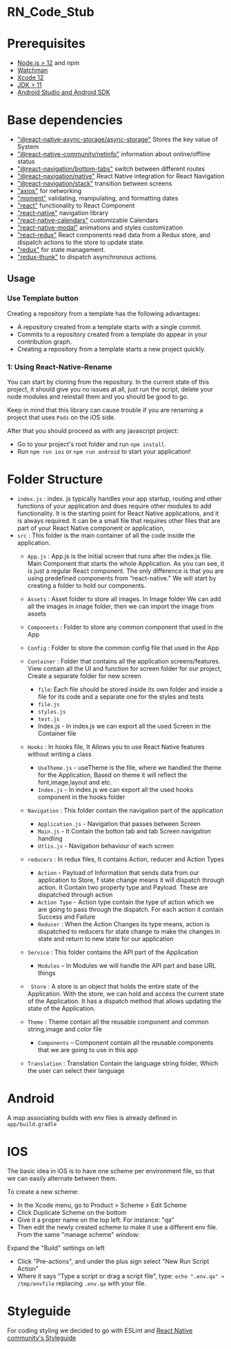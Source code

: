 # RN_Code_Stub

# Prerequisites

- [Node.js > 12](https://nodejs.org/en/) and npm 
- [Watchman](https://facebook.github.io/watchman/)
- [Xcode 12](https://developer.apple.com/xcode/)
- [JDK > 11](https://www.oracle.com/java/technologies/javase-jdk11-downloads.html)
- [Android Studio and Android SDK](https://developer.android.com/studio)


# Base dependencies

- ["@react-native-async-storage/async-storage"](https://www.npmjs.com/package/@react-native-async-storage/async-storage) Stores the key value of System
- ["@react-native-community/netinfo"](https://www.npmjs.com/package/@react-native-community/netinfo)  information about online/offline status
- ["@react-navigation/bottom-tabs"](https://www.npmjs.com/package/@react-navigation/bottom-tabs)  switch between different routes
- ["@react-navigation/native"](https://www.npmjs.com/package/@react-navigation/native) React Native integration for React Navigation
- ["@react-navigation/stack"](https://www.npmjs.com/package/react-navigation-stack) transition between screens
- ["axios"](https://www.npmjs.com/package/axios) for networking
- ["moment"](https://www.npmjs.com/package/moment) validating, manipulating, and formatting dates
- ["react"](https://www.npmjs.com/package/react) functionality to React Component
- ["react-native"](https://www.npmjs.com/package/react-native) navigation library
- ["react-native-calendars"](https://www.npmjs.com/package/react-native-calendars)  customizable Calendars
- ["react-native-modal"](https://www.npmjs.com/package/react-native-modal) animations and styles customization
- ["react-redux"](https://www.npmjs.com/package/react-redux) React components read data from a Redux store, and dispatch actions to the store to update state.
- ["redux"](https://www.npmjs.com/package/redux) for state management.
- ["redux-thunk"](https://www.npmjs.com/package/redux-thunk) to dispatch asynchronous actions.

## Usage

### Use Template button
  Creating a repository from a template has the following advantages:

  - A repository created from a template starts with a single commit.
  - Commits to a repository created from a template do appear in your contribution graph.
  - Creating a repository from a template starts a new project quickly.

### 1: Using React-Native-Rename
  You can start by cloning from the repository. In the current state of this project, it should give you no issues at all, just run the script, delete your node modules and reinstall them and you should be good to go.

  Keep in mind that this library can cause trouble if you are renaming a project that uses `Pods` on the iOS side.

  After that you should proceed as with any javascript project:
  - Go to your project's root folder and run `npm install`.
  - Run `npm run ios` or `npm run android` to start your application!

# Folder Structure
 - `index.js` : index. js typically handles your app startup, routing and other functions of your application and does require other modules to add functionality. It is the starting point for React Native applications, and it is always required. It can be a small file that requires other files that are part of your React Native component or application, 
 - `src` : This folder is the main container of all the code inside the application.
   - `App.js` : App.js is the initial screen that runs after the index.js file. Main Component that starts the whole Application. As you can see, it is just a regular React component. The only difference is that you are using predefined components from “react-native.” We will start by creating a folder to hold our components.
   - `Assets` : Asset folder to store all images. In Image folder We can add all the images in image folder, then we can import the image from assets
   - `Components` : Folder to store any common component that used in the App
   - `Config` : Folder to store the common config file that used in the App
   - `Container` : Folder that contains all the application screens/features.  View contain all the UI and function for screen folder for our project,            Create a separate folder for new screen
        - `file`: Each file should be stored inside its own folder and inside a file for its code and a separate one for the styles and tests
        - `file.js`
        - `styles.js`
        - `test.js`
        - Index.js - In index.js we can export all the used Screen in the Container file 
   - `Hooks` : In hooks file, It Allows you to use React Native features without writing a class 
        - `UseTheme.js` - useTheme is the file, where we handled the theme for the Application, Based on theme it will reflect the font,image,layout and                etc. 
        - `Index.js` - In index.js we can export all the used hooks component in the hooks folder 

   - `Navigation` : This folder contain the navigation part of the application
        -  `Application.js` -  Navigation that passes between Screen 
        -  `Main.js` - It Contain the botton tab and tab Screen navigation handling  
        -  `Utlis.js` - Navigation behaviour of each screen 

   - `reducers` : In redux files, It contains Action, reducer and Action Types
        - `Action` -  Payload of Information that sends data from our application to Store, f state change means it will dispatch through action. It Contain two property type and Payload. These are dispatched through action 
        - `Action Type` - Action type contain the type of action which we are going to pass through the dispatch. For each action it contain Success and Failure  
        - `Reducer` : When the Action Changes its type means, action is dispatched to reducers for state change to make the changes in state and return to new state for our application 

   - `Service` :  This folder contains the API part of the Application
        - `Modules` – In Modules we will handle the API part and base URL things 

   - ` Store` : A store is an object that holds the entire state of the Application. With the store, we can hold and access the current state of the Application. It has a dispatch method that allows updating the state of the Application.
   - `Theme` : Theme contain all the reusable component and common string,image and color file  
        - `Components` – Component contain all the reusable components that we are going to use in this app

   - `Translation` : Translation Contain the language string folder, Which the user can select their language 

# Android 
   A map associating builds with env files is already defined in `app/build.gradle`

# IOS
  The basic idea in iOS is to have one scheme per environment file, so that we can easily alternate between them.

  To create a new scheme:       
  - In the Xcode menu, go to Product > Scheme > Edit Scheme
  - Click Duplicate Scheme on the bottom
  - Give it a proper name on the top left. For instance: "qa"
  - Then edit the newly created scheme to make it use a different env file. From the same "manage scheme" window:
    
  Expand the "Build" settings on left     
  - Click "Pre-actions", and under the plus sign select "New Run Script Action"
  - Where it says "Type a script or drag a script file",  type: `echo ".env.qa" > /tmp/envfile` replacing `.env.qa` with your file.


# Styleguide

   For coding styling we decided to go with ESLint and [React Native community's Styleguide](https://github.com/facebook/react-native/tree/master/packages/eslint-config-react-native-community#readme)
